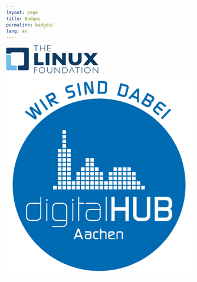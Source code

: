 ```yaml
---
layout: page
title: Badges
permalink: badges/
lang: en
---
```


<div class="row">
  <div class="column">
    <img class="badge" src="/assets/site/images/250px-Linux_Foundation_logo.png" alt="Linux Foundation Supporter" title="Linux Foundation Supporter" />
  </div>
  <div class="column">
    <img class="badge" src="/assets/site/images/hubaachen_badge_invert.png" alt="digitalHUB Supporter" />
  </div>
</div>
